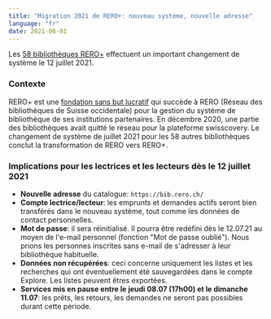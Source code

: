 ```yaml
---
title: "Migration 2021 de RERO+: nouveau système, nouvelle adresse"
language: "fr"
date: 2021-06-01
---
```


Les [58 bibliothèques RERO+](/reroils/migration2021-libraries/) effectuent un important changement de système le 12 juillet 2021.

### Contexte

RERO+ est une [fondation sans but lucratif](/la-fondation-rero-est-nee/) qui succède à RERO (Réseau des bibliothèques de Suisse occidentale) pour la gestion du système de bibliothèque de ses institutions partenaires. En décembre 2020, une partie des bibliothèques avait quitté le réseau pour la plateforme swisscovery. Le changement de système de juillet 2021 pour les 58 autres bibliothèques conclut la transformation de RERO vers RERO+.

### Implications pour les lectrices et les lecteurs dès le 12 juillet 2021

* **Nouvelle adresse** du catalogue: `https://bib.rero.ch/`
* **Compte lectrice/lecteur**: les emprunts et demandes actifs seront bien transférés dans le nouveau système, tout comme les données de contact personnelles.
* **Mot de passe**: il sera réinitialisé. Il pourra être redéfini dès le 12.07.21 au moyen de l'e-mail personnel (fonction "Mot de passe oublié"). Nous prions les personnes inscrites sans e-mail de s'adresser à leur bibliothèque habituelle.
* **Données non récupérées**: ceci concerne uniquement les listes et les recherches qui ont éventuellement été sauvegardées dans le compte Explore. Les listes peuvent êtres exportées.
* **Services mis en pause entre le jeudi 08.07 (17h00) et le dimanche 11.07**: les prêts, les retours, les demandes ne seront pas possibles durant cette période.

